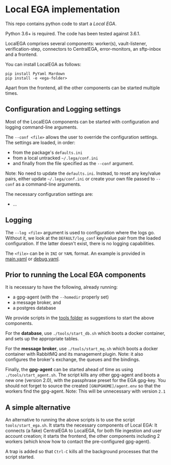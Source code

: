 # Local EGA implementation

This repo contains python code to start a _Local EGA_.

Python 3.6+ is required. The code has been tested against 3.6.1.

LocalEGA comprises several components: worker(s), vault-listener, verification-step, connectors to CentralEGA, error-monitors, an sftp-inbox and a frontend.

You can install LocalEGA as follows:

	pip install PyYaml Mardown
	pip install -e <ega-folder>
	
Apart from the frontend, all the other components can be started multiple times.

## Configuration and Logging settings

Most of the LocalEGA components can be started with configuration and logging command-line arguments.

The `--conf <file>` allows the user to override the configuration settings.
The settings are loaded, in order:
* from the package's `defaults.ini`
* from a local untracked `~/.lega/conf.ini`
* and finally from the file specified as the `--conf` argument.

Note: No need to update the `defaults.ini`. Instead, to reset any
key/value pairs, either update `~/.lega/conf.ini` or create your own
file passed to `--conf` as a command-line arguments.

The necessary configuration settings are:
* ...

## Logging

The `--log <file>` argument is used to configuration where the logs go.
Without it, we look at the `DEFAULT/log_conf` key/value pair from the loaded configuration.
If the latter doesn't exist, there is no logging capabilities.

The `<file>` can be in `INI` or `YAML` format.
An example is provided in [main.yaml](./logs/main.yaml) or [debug.yaml](./logs/debug.yaml).

## Prior to running the Local EGA components

It is necessary to have the following, already running:
* a gpg-agent (with the `--homedir` properly set)
* a message broker, and
* a postgres database

We provide scripts in the [tools folder](./tools) as suggestions to start the above components.

For the **database**, use `./tools/start_db.sh` which boots a docker container, and sets up the appropriate tables.
		
For the **message broker**, use `./tools/start_mq.sh` which boots a docker container with RabbitMQ and its management plugin.
Note: it also configures the broker's exchange, the queues and the bindings.

Finally, the **gpg-agent** can be started ahead of time as using `./tools/start_agent.sh`.
The script kills any other gpg-agent and boots a new one (version 2.0), with the passphrase preset for the EGA gpg-key.
You should not forget to source the created `[GNUPGHOME]/agent.env` so that the workers find the gpg-agent.
Note: This will be unnecessary with version `2.1`

## A simple alternative

An alternative to running the above scripts is to use the script
`tools/start_ega.sh`. It starts the necessary components of Local EGA:
It connects (a fake) CentralEGA to LocalEGA, for both file ingestion
and user account creation; it starts the frontend, the other
components including 2 workers (which know how to contact the
pre-configured gpg-agent).

A trap is added so that `Ctrl-C` kills all the background processes that
the script started.



